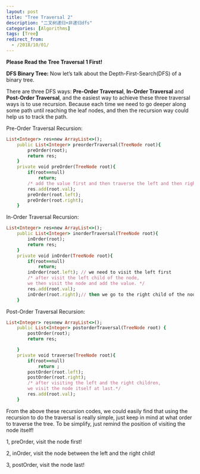 ```yaml
---
layout: post
title: "Tree Traversal 2"
description: "二叉树递归+非递归dfs"
categories: [Algorithms]
tags: [Tree]
redirect_from:
  - /2018/10/01/
---
```

 

**Please Read the Tree Traversal 1 First!**

**DFS Binary Tree:**
Now let’s talk about the Depth-First-Search(DFS) of a binary tree.

There are three DFS ways: **Pre-Order Traversal**, **In-Order Traversal** and **Post-Order Traversal**, and the easiest way to achieve these three traversal ways is to use recursion. Because each time we need to go deeper along some path until reaching the leaf nodes, and then the recursion way could help us to track the path.

Pre-Order Traversal Recursion:
~~~ ruby
List<Integer> res=new ArrayList<>();
    public List<Integer> preorderTraversal(TreeNode root){
        preOrder(root);
        return res;  
    }
    private void preOrder(TreeNode root){
        if(root==null)
            return;
        /* add the value first and then traverse the left and then right child.*/
        res.add(root.val); 
        preOrder(root.left);
        preOrder(root.right);
    }
~~~
In-Order Traversal Recursion:
~~~ ruby
List<Integer> res=new ArrayList<>();
    public List<Integer> inorderTraversal(TreeNode root){
        inOrder(root);
        return res;  
    }
    private void inOrder(TreeNode root){
        if(root==null)
            return;
        inOrder(root.left); // we need to visit the left first
        /* after visit the left child of the node, 
        we then visit the node and add the value. */
        res.add(root.val); 
        inOrder(root.right);// then we go to the right child of the node
    }
~~~
Post-Order Traversal Recursion:
~~~ ruby
List<Integer> res=new ArrayList<>();
    public List<Integer> postorderTraversal(TreeNode root) {
        postOrder(root);
        return res;

    }
    private void traverse(TreeNode root){
        if(root==null)
            return ;
        postOrder(root.left);
        postOrder(root.right);
        /* after visiting the left and the right children, 
        we visit the node itself at last.*/
        res.add(root.val); 
    }
~~~

From the above these recursion codes, we could easily find that using the recursion to do the traversal is really simple, just keep in mind at what order to traverse the tree. To be simplify, just remind the position of visiting the node itself! 

1, preOrder, visit the node first!

2, inOrder, visit the node between the left and the right child!

3, postOrder, visit the node last!
